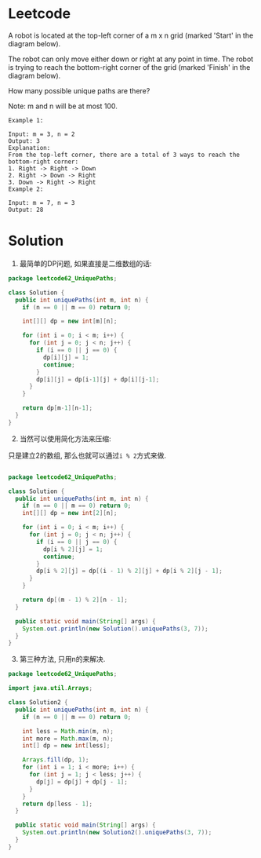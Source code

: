 # Leetcode

A robot is located at the top-left corner of a m x n grid (marked 'Start' in the diagram below).

The robot can only move either down or right at any point in time. The robot is trying to reach the bottom-right corner of the grid (marked 'Finish' in the diagram below).

How many possible unique paths are there?

Note: m and n will be at most 100.

```
Example 1:

Input: m = 3, n = 2
Output: 3
Explanation:
From the top-left corner, there are a total of 3 ways to reach the bottom-right corner:
1. Right -> Right -> Down
2. Right -> Down -> Right
3. Down -> Right -> Right
Example 2:

Input: m = 7, n = 3
Output: 28
```


# Solution

1. 最简单的DP问题, 如果直接是二维数组的话:

```java
package leetcode62_UniquePaths;

class Solution {
  public int uniquePaths(int m, int n) {
    if (n == 0 || m == 0) return 0;

    int[][] dp = new int[m][n];

    for (int i = 0; i < m; i++) {
      for (int j = 0; j < n; j++) {
        if (i == 0 || j == 0) {
          dp[i][j] = 1;
          continue;
        }
        dp[i][j] = dp[i-1][j] + dp[i][j-1];
      }
    }

    return dp[m-1][n-1];
  }
}

```

2. 当然可以使用简化方法来压缩:

只是建立2的数组, 那么也就可以通过`i % 2`方式来做.

```java

package leetcode62_UniquePaths;

class Solution {
  public int uniquePaths(int m, int n) {
    if (n == 0 || m == 0) return 0;
    int[][] dp = new int[2][n];

    for (int i = 0; i < m; i++) {
      for (int j = 0; j < n; j++) {
        if (i == 0 || j == 0) {
          dp[i % 2][j] = 1;
          continue;
        }
        dp[i % 2][j] = dp[(i - 1) % 2][j] + dp[i % 2][j - 1];
      }
    }

    return dp[(m - 1) % 2][n - 1];
  }

  public static void main(String[] args) {
    System.out.println(new Solution().uniquePaths(3, 7));
  }
}

```

3. 第三种方法, 只用n的来解决.

```java
package leetcode62_UniquePaths;

import java.util.Arrays;

class Solution2 {
  public int uniquePaths(int m, int n) {
    if (n == 0 || m == 0) return 0;

    int less = Math.min(m, n);
    int more = Math.max(m, n);
    int[] dp = new int[less];

    Arrays.fill(dp, 1);
    for (int i = 1; i < more; i++) {
      for (int j = 1; j < less; j++) {
        dp[j] = dp[j] + dp[j - 1];
      }
    }
    return dp[less - 1];
  }

  public static void main(String[] args) {
    System.out.println(new Solution2().uniquePaths(3, 7));
  }
}

```
